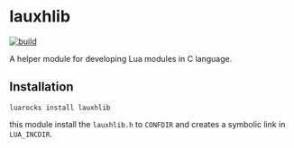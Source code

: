 lauxhlib
=========

[![build](https://github.com/mah0x211/lua-fsrouter/actions/workflows/build.yml/badge.svg)](https://github.com/mah0x211/lua-fsrouter/actions/workflows/build.yml)

A helper module for developing Lua modules in C language.


## Installation

```
luarocks install lauxhlib
```

this module install the `lauxhlib.h` to `CONFDIR` and creates a symbolic link in `LUA_INCDIR`.

